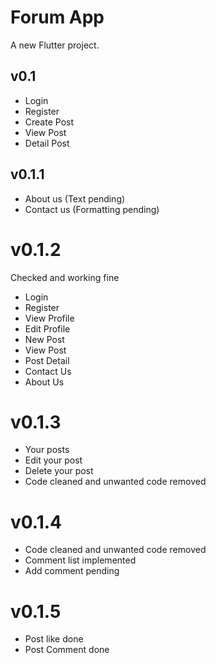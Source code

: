 # Forum App

A new Flutter project.

## v0.1
- Login
- Register
- Create Post
- View Post
- Detail Post

## v0.1.1
- About us (Text pending)
- Contact us (Formatting pending)

# v0.1.2
Checked and working fine
- Login
- Register
- View Profile
- Edit Profile
- New Post
- View Post
- Post Detail
- Contact Us
- About Us

# v0.1.3
- Your posts
- Edit your post
- Delete your post
- Code cleaned and unwanted code removed

# v0.1.4
- Code cleaned and unwanted code removed
- Comment list implemented
- Add comment pending

# v0.1.5
- Post like done
- Post Comment done
